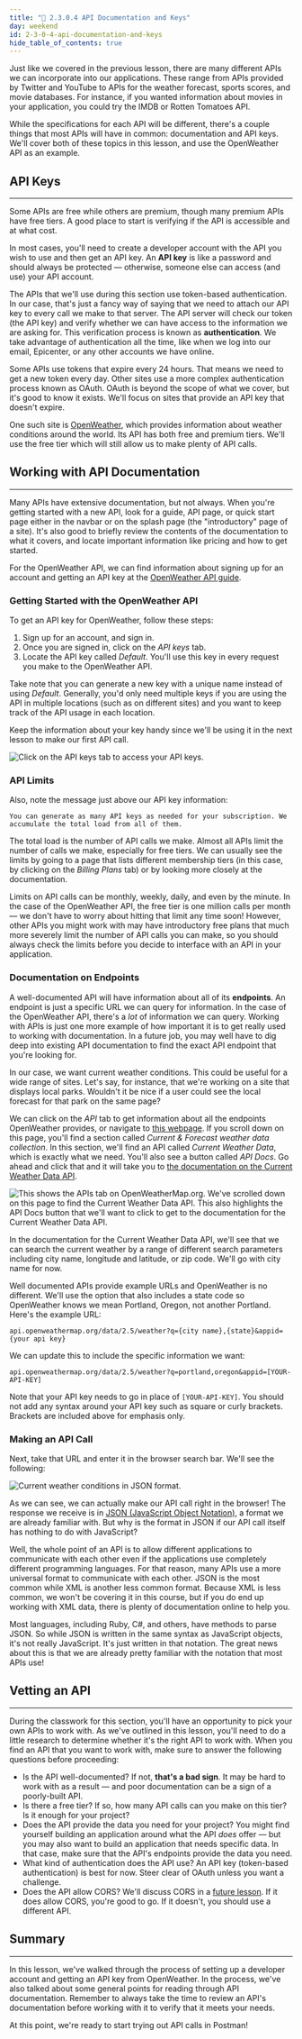 ```yaml
---
title: "📓 2.3.0.4 API Documentation and Keys"
day: weekend
id: 2-3-0-4-api-documentation-and-keys
hide_table_of_contents: true
---
```


Just like we covered in the previous lesson, there are many different APIs we can incorporate into our applications. These range from APIs provided by Twitter and YouTube to APIs for the weather forecast, sports scores, and movie databases. For instance, if you wanted information about movies in your application, you could try the IMDB or Rotten Tomatoes API. 

While the specifications for each API will be different, there's a couple things that most APIs will have in common: documentation and API keys. We'll cover both of these topics in this lesson, and use the OpenWeather API as an example.

## API Keys
----

Some APIs are free while others are premium, though many premium APIs have free tiers. A good place to start is verifying if the API is accessible and at what cost.

In most cases, you'll need to create a developer account with the API you wish to use and then get an API key. An **API key** is like a password and should always be protected — otherwise, someone else can access (and use) your API account.

The APIs that we'll use during this section use token-based authentication. In our case, that's just a fancy way of saying that we need to attach our API key to every call we make to that server. The API server will check our token (the API key) and verify whether we can have access to the information we are asking for. This verification process is known as **authentication**. We take advantage of authentication all the time, like when we log into our email, Epicenter, or any other accounts we have online.

Some APIs use tokens that expire every 24 hours. That means we need to get a new token every day. Other sites use a more complex authentication process known as OAuth. OAuth is beyond the scope of what we cover, but it's good to know it exists. We'll focus on sites that provide an API key that doesn't expire.

One such site is [OpenWeather](https://openweathermap.org/), which provides information about weather conditions around the world. Its API has both free and premium tiers. We'll use the free tier which will still allow us to make plenty of API calls.

## Working with API Documentation
---

Many APIs have extensive documentation, but not always. When you're getting started with a new API, look for a guide, API page, or quick start page either in the navbar or on the splash page (the "introductory" page of a site). It's also good to briefly review the contents of the documentation to what it covers, and locate important information like pricing and how to get started.

For the OpenWeather API, we can find information about signing up for an account and getting an API key at the [OpenWeather API guide](https://openweathermap.org/guide). 

### Getting Started with the OpenWeather API

To get an API key for OpenWeather, follow these steps:

1. Sign up for an account, and sign in.
2. Once you are signed in, click on the _API keys_ tab.
3. Locate the API key called _Default_. You'll use this key in every request you make to the OpenWeather API.

Take note that you can generate a new key with a unique name instead of using _Default_. Generally, you'd only need multiple keys if you are using the API in multiple locations (such as on different sites) and you want to keep track of the API usage in each location.

Keep the information about your key handy since we'll be using it in the next lesson to make our first API call.

![Click on the API keys tab to access your API keys.](/images/Intermediate+JavaScript/Async-and-APIs-2020/api-key-open-weather.png)

### API Limits 

Also, note the message just above our API key information:

```
You can generate as many API keys as needed for your subscription. We accumulate the total load from all of them.
```

The total load is the number of API calls we make. Almost all APIs limit the number of calls we make, especially for free tiers. We can usually see the limits by going to a page that lists different membership tiers (in this case, by clicking on the _Billing Plans_ tab) or by looking more closely at the documentation.

Limits on API calls can be monthly, weekly, daily, and even by the minute. In the case of the OpenWeather API, the free tier is one million calls per month — we don't have to worry about hitting that limit any time soon! However, other APIs you might work with may have introductory free plans that much more severely limit the number of API calls you can make, so you should always check the limits before you decide to interface with an API in your application.

### Documentation on Endpoints

A well-documented API will have information about all of its **endpoints**. An endpoint is just a specific URL we can query for information. In the case of the OpenWeather API, there's a _lot_ of information we can query. Working with APIs is just one more example of how important it is to get really used to working with documentation. In a future job, you may well have to dig deep into existing API documentation to find the exact API endpoint that you're looking for.

In our case, we want current weather conditions. This could be useful for a wide range of sites. Let's say, for instance, that we're working on a site that displays local parks. Wouldn't it be nice if a user could see the local forecast for that park on the same page?

We can click on the _API_ tab to get information about all the endpoints OpenWeather provides, or navigate to [this webpage](https://openweathermap.org/api). If you scroll down on this page, you'll find a section called _Current & Forecast weather data collection_. In this section, we'll find an API called _Current Weather Data_, which is exactly what we need. You'll also see a button called _API Docs_. Go ahead and click that and it will take you to [the documentation on the Current Weather Data API](https://openweathermap.org/current).

![This shows the APIs tab on OpenWeatherMap.org. We've scrolled down on this page to find the _Current Weather Data_ API. This also highlights the _API Docs_ button that we'll want to click to get to the documentation for the _Current Weather Data_ API.](/images/Intermediate+JavaScript/Async-and-APIs-2020/open-weather-current-weather-data-option.png)

In the documentation for the Current Weather Data API, we'll see that we can search the current weather by a range of different search parameters including city name, longitude and latitude, or zip code. We'll go with city name for now.

Well documented APIs provide example URLs and OpenWeather is no different. We'll use the option that also includes a state code so OpenWeather knows we mean Portland, Oregon, not another Portland. Here's the example URL:

```
api.openweathermap.org/data/2.5/weather?q={city name},{state}&appid={your api key}
```

We can update this to include the specific information we want:

```
api.openweathermap.org/data/2.5/weather?q=portland,oregon&appid=[YOUR-API-KEY]
```

Note that your API key needs to go in place of `[YOUR-API-KEY]`. You should not add any syntax around your API key such as square or curly brackets. Brackets are included above for emphasis only.

### Making an API Call

Next, take that URL and enter it in the browser search bar. We'll see the following:

![Current weather conditions in JSON format.](/images/Intermediate+JavaScript/Async-and-APIs-2020/open-weather-json-for-pdx.png)

As we can see, we can actually make our API call right in the browser! The response we receive is in [JSON (JavaScript Object Notation)](https://developer.mozilla.org/en-US/docs/Web/JavaScript/Reference/Global_Objects/JSON), a format we are already familiar with. But why is the format in JSON if our API call itself has nothing to do with JavaScript?

Well, the whole point of an API is to allow different applications to communicate with each other even if the applications use completely different programming languages. For that reason, many APIs use a more universal format to communicate with each other. JSON is the most common while XML is another less common format. Because XML is less common, we won't be covering it in this course, but if you do end up working with XML data, there is plenty of documentation online to help you.

Most languages, including Ruby, C#, and others, have methods to parse JSON. So while JSON is written in the same syntax as JavaScript objects, it's not really JavaScript. It's just written in that notation. The great news about this is that we are already pretty familiar with the notation that most APIs use!

## Vetting an API
---

During the classwork for this section, you'll have an opportunity to pick your own APIs to work with. As we've outlined in this lesson, you'll need to do a little research to determine whether it's the right API to work with. When you find an API that you want to work with, make sure to answer the following questions before proceeding:

* Is the API well-documented? If not, **that's a bad sign**. It may be hard to work with as a result — and poor documentation can be a sign of a poorly-built API.
* Is there a free tier? If so, how many API calls can you make on this tier? Is it enough for your project?
* Does the API provide the data you need for your project? You might find yourself building an application around what the API _does_ offer — but you may also want to build an application that needs specific data. In that case, make sure that the API's endpoints provide the data you need.
* What kind of authentication does the API use? An API key (token-based authentication) is best for now. Steer clear of OAuth unless you want a challenge.
* Does the API allow CORS? We'll discuss CORS in a [future lesson](../../intermediate-javascript/asynchrony-and-apis/2-3-1-7-sop-and-cors). If it does allow CORS, you're good to go. If it doesn't, you should use a different API.

## Summary
----

In this lesson, we've walked through the process of setting up a developer account and getting an API key from OpenWeather. In the process, we've also talked about some general points for reading through API documentation. Remember to always take the time to review an API's documentation before working with it to verify that it meets your needs.

At this point, we're ready to start trying out API calls in Postman!
